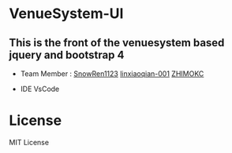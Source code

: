 # VenueSystem-UI
## This is the front of the venuesystem based jquery and bootstrap 4

* Team Member : [SnowRen1123](https://github.com/snowren1123) [linxiaoqian-001](https://github.com/linxiaoqian-001) [ZHIMOKC](https://github.com/ZHIMOKC)

* IDE VsCode

# License
MIT License